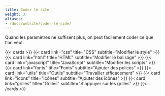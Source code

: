 ```yaml
---
title: Coder le site
weight: 3
aliases: 
- /docs/website/coder-le-side/
---
```


Quand les paramètres ne suffisent plus, on peut facilement coder ce que l'on veut.

{{< cards >}}
  {{< card  link="css" 
            title="CSS" 
            subtitle="Modifier le style" >}}
  {{< card  link="html" 
            title="HTML" 
            subtitle="Modifier le balisage" >}}
  {{< card  link="javascript" 
            title="JavaScript" 
            subtitle="Modifier les scripts" >}}
  {{< card  link="fonts" 
            title="Fonts" 
            subtitle="Ajouter des polices" >}}
  {{< card  link="utils" 
            title="Outils" 
            subtitle="Travailler efficacement" >}}
  {{< card  link="icons" 
            title="Icônes" 
            subtitle="Ajouter des icônes" >}}
  {{< card  link="grilles" 
            title="Grilles" 
            subtitle="S'appuyer sur les grilles" >}}
{{< /cards >}}